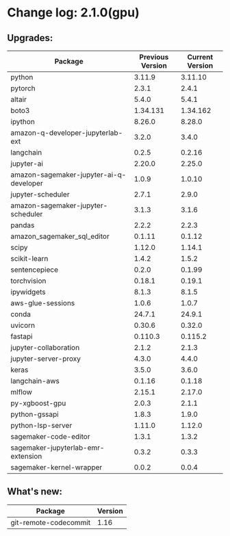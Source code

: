 # Change log: 2.1.0(gpu)

## Upgrades: 

Package | Previous Version | Current Version
---|---|---
python|3.11.9|3.11.10
pytorch|2.3.1|2.4.1
altair|5.4.0|5.4.1
boto3|1.34.131|1.34.162
ipython|8.26.0|8.28.0
amazon-q-developer-jupyterlab-ext|3.2.0|3.4.0
langchain|0.2.5|0.2.16
jupyter-ai|2.20.0|2.25.0
amazon-sagemaker-jupyter-ai-q-developer|1.0.9|1.0.10
jupyter-scheduler|2.7.1|2.9.0
amazon-sagemaker-jupyter-scheduler|3.1.3|3.1.6
pandas|2.2.2|2.2.3
amazon_sagemaker_sql_editor|0.1.11|0.1.12
scipy|1.12.0|1.14.1
scikit-learn|1.4.2|1.5.2
sentencepiece|0.2.0|0.1.99
torchvision|0.18.1|0.19.1
ipywidgets|8.1.3|8.1.5
aws-glue-sessions|1.0.6|1.0.7
conda|24.7.1|24.9.1
uvicorn|0.30.6|0.32.0
fastapi|0.110.3|0.115.2
jupyter-collaboration|2.1.2|2.1.3
jupyter-server-proxy|4.3.0|4.4.0
keras|3.5.0|3.6.0
langchain-aws|0.1.16|0.1.18
mlflow|2.15.1|2.17.0
py-xgboost-gpu|2.0.3|2.1.1
python-gssapi|1.8.3|1.9.0
python-lsp-server|1.11.0|1.12.0
sagemaker-code-editor|1.3.1|1.3.2
sagemaker-jupyterlab-emr-extension|0.3.2|0.3.3
sagemaker-kernel-wrapper|0.0.2|0.0.4

## What's new: 

Package | Version 
---|---
git-remote-codecommit|1.16
